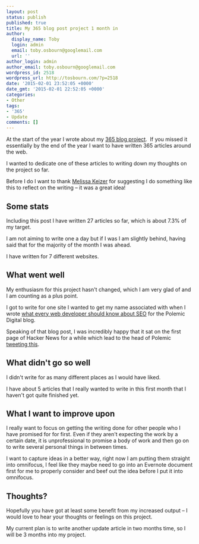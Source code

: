```yaml
---
layout: post
status: publish
published: true
title: My 365 blog post project 1 month in
author:
  display_name: Toby
  login: admin
  email: toby.osbourn@googlemail.com
  url: ''
author_login: admin
author_email: toby.osbourn@googlemail.com
wordpress_id: 2518
wordpress_url: http://tosbourn.com/?p=2518
date: '2015-02-01 23:52:05 +0000'
date_gmt: '2015-02-01 22:52:05 +0000'
categories:
- Other
tags:
- '365'
- Update
comments: []
---
```

<p>At the start of the year I wrote about my <a title="365 Articles in 2015" href="http://tosbourn.com/365-articles-2015/">365 blog project</a>.  If you missed it essentially by the end of the year I want to have written 365 articles around the web.</p>
<p>I wanted to dedicate one of these articles to writing down my thoughts on the project so far.</p>
<p>Before I do I want to thank <a href="https://twitter.com/keizgoesboom">Melissa Keizer</a> for suggesting I do something like this to reflect on the writing – it was a great idea!</p>
<h2>Some stats</h2>
<p>Including this post I have written 27 articles so far, which is about 7.3% of my target.</p>
<p>I am not aiming to write one a day but if I was I am slightly behind, having said that for the majority of the month I was ahead.</p>
<p>I have written for 7 different websites.</p>
<h2>What went well</h2>
<p>My enthusiasm for this project hasn't changed, which I am very glad of and I am counting as a plus point.</p>
<p>I got to write for one site I wanted to get my name associated with when I wrote <a href="https://www.polemicdigital.com/2015/01/every-web-developer-know-seo/">what every web developer should know about SEO</a> for the Polemic Digital blog.</p>
<p>Speaking of that blog post, I was incredibly happy that it sat on the first page of Hacker News for a while which lead to the head of Polemic <a href="https://twitter.com/badams/status/554681128742043648">tweeting this</a>.</p>
<h2>What didn't go so well</h2>
<p>I didn't write for as many different places as I would have liked.</p>
<p>I have about 5 articles that I really wanted to write in this first month that I haven't got quite finished yet.</p>
<h2>What I want to improve upon</h2>
<p>I really want to focus on getting the writing done for other people who I have promised for for first. Even if they aren't expecting the work by a certain date, it is unprofessional to promise a body of work and then go on to write several personal things in between times.</p>
<p>I want to capture ideas in a better way, right now I am putting them straight into omnifocus, I feel like they maybe need to go into an Evernote document first for me to properly consider and beef out the idea before I put it into omnifocus.</p>
<h2>Thoughts?</h2>
<p>Hopefully you have got at least some benefit from my increased output – I would love to hear your thoughts or feelings on this project.</p>
<p>My current plan is to write another update article in two months time, so I will be 3 months into my project.</p>
